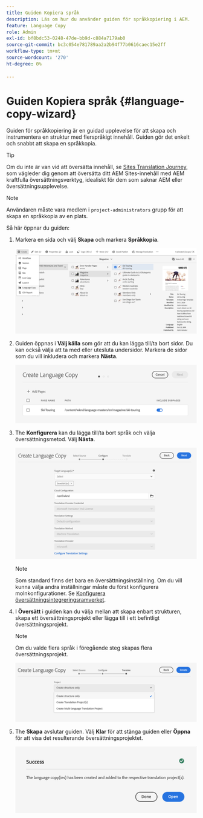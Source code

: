 ```yaml
---
title: Guiden Kopiera språk
description: Läs om hur du använder guiden för språkkopiering i AEM.
feature: Language Copy
role: Admin
exl-id: bf8bdc53-0248-47de-bb9d-c884a7179ab0
source-git-commit: bc3c054e781789aa2a2b94f77b0616caec15e2ff
workflow-type: tm+mt
source-wordcount: '270'
ht-degree: 0%

---
```


# Guiden Kopiera språk {#language-copy-wizard}

Guiden för språkkopiering är en guidad upplevelse för att skapa och instrumentera en struktur med flerspråkigt innehåll. Guiden gör det enkelt och snabbt att skapa en språkkopia.

>[!TIP]
>
>Om du inte är van vid att översätta innehåll, se [Sites Translation Journey,](/help/journey-sites/translation/overview.md) som vägleder dig genom att översätta ditt AEM Sites-innehåll med AEM kraftfulla översättningsverktyg, idealiskt för dem som saknar AEM eller översättningsupplevelse.

>[!NOTE]
>
>Användaren måste vara medlem i `project-administrators` grupp för att skapa en språkkopia av en plats.

Så här öppnar du guiden:

1. Markera en sida och välj **Skapa** och markera **Språkkopia**.

   ![Skapa språkkopia från guide](../assets/language-copy-wizard.png)

1. Guiden öppnas i **Välj källa** som gör att du kan lägga till/ta bort sidor. Du kan också välja att ta med eller utesluta undersidor. Markera de sidor som du vill inkludera och markera **Nästa**.

   ![Lägga till sidor med guiden](../assets/language-copy-wizard-add-pages.png)

1. The **Konfigurera** kan du lägga till/ta bort språk och välja översättningsmetod. Välj **Nästa**.

   ![Konfigurera steg i guiden](../assets/language-copy-wizard-configure.png)

   >[!NOTE]
   >
   >Som standard finns det bara en översättningsinställning. Om du vill kunna välja andra inställningar måste du först konfigurera molnkonfigurationer. Se [Konfigurera översättningsintegreringsramverket](integration-framework.md).

1. I **Översätt** i guiden kan du välja mellan att skapa enbart strukturen, skapa ett översättningsprojekt eller lägga till i ett befintligt översättningsprojekt.

   >[!NOTE]
   >
   >Om du valde flera språk i föregående steg skapas flera översättningsprojekt.

   ![Guidens översättningssteg](../assets/language-copy-wizard-translate.png)

1. The **Skapa** avslutar guiden. Välj **Klar** för att stänga guiden eller **Öppna** för att visa det resulterande översättningsprojektet.

   ![Avsluta guiden](../assets/language-copy-wizard-done.png)
